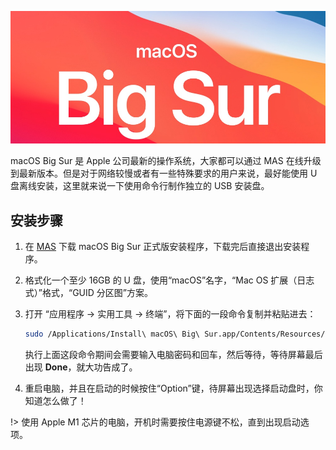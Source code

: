 ![](_media/big-sur.jpg)

macOS Big Sur 是 Apple 公司最新的操作系统，大家都可以通过 MAS 在线升级到最新版本。但是对于网络较慢或者有一些特殊要求的用户来说，最好能使用 U 盘离线安装，这里就来说一下使用命令行制作独立的 USB 安装盘。

## 安装步骤

1. 在 [MAS](https://apps.apple.com/cn/app/macos-big-sur/id1526878132?mt=12) 下载 macOS Big Sur 正式版安装程序，下载完后直接退出安装程序。

2. 格式化一个至少 16GB 的 U 盘，使用“macOS”名字，“Mac OS 扩展（日志式）”格式，“GUID 分区图”方案。

3. 打开 “应用程序 → 实用工具 → 终端”，将下面的一段命令复制并粘贴进去：

   ```bash
   sudo /Applications/Install\ macOS\ Big\ Sur.app/Contents/Resources/createinstallmedia --volume /Volumes/macOS --nointeraction
   ```

   执行上面这段命令期间会需要输入电脑密码和回车，然后等待，等待屏幕最后出现 **Done**，就大功告成了。

4. 重启电脑，并且在启动的时候按住“Option”键，待屏幕出现选择启动盘时，你知道怎么做了！

!> 使用 Apple M1 芯片的电脑，开机时需要按住电源键不松，直到出现启动选项。
